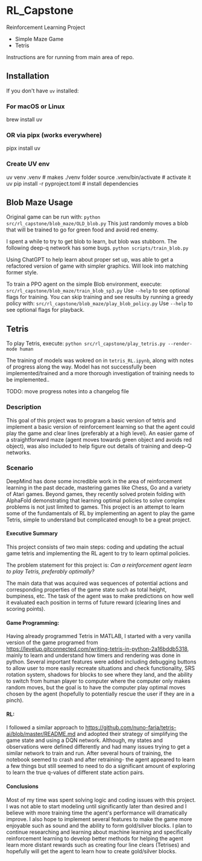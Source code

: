 # RL_Capstone
Reinforcement Learning Project
- Simple Maze Game
- Tetris

Instructions are for running from main area of repo.

## Installation
If you don't have `uv` installed:
### For macOS or Linux
brew install uv
### OR via pipx (works everywhere)
pipx install uv

### Create UV env
uv venv .venv              # makes ./venv folder
source .venv/bin/activate  # activate it
uv pip install -r pyproject.toml  # install dependencies

## Blob Maze Usage

Original game can be run with:
`python src/rl_capstone/blob_maze/OLD_blob.py`
This just randomly moves a blob that will be trained to go for green food and avoid red enemy.

I spent a while to try to get blob to learn, but blob was stubborn. The following deep-q network has some bugs.
`python scripts/train_blob.py`

Using ChatGPT to help learn about proper set up, was able to get a refactored version of game with simpler graphics. Will look into matching former style.

To train a PPO agent on the simple Blob environment, execute:
`src/rl_capstone/blob_maze/train_blob_sp3.py`
Use `--help` to see optional flags for training.
You can skip training and see results by running a greedy policy with:
`src/rl_capstone/blob_maze/play_blob_policy.py`
Use `--help` to see optional flags for playback.


## Tetris
To play Tetris, execute:
`python src/rl_capstone/play_tetris.py --render-mode human`

The training of models was wokred on in `tetris_RL.ipynb`, along with notes of progress along the way. Model has not successfully been implemented/trained and a more thorough investigation of training needs to be implemented..

TODO: move progress notes into a changelog file

### Description

This goal of this project was to program a basic version of tetris and implement a basic version of reinforcement learning so that the agent could play the game and clear lines (preferably at a high level). An easier game of a straightforward maze (agent moves towards green object and avoids red object), was also included to help figure out details of training and deep-Q networks.

### Scenario

DeepMind has done some incredible work in the area of reinforcement learning in the past decade, mastering games like Chess, Go and a variety of Atari games. Beyond games, they recently solved protein folding with AlphaFold demonstrating that learning optimal policies to solve complex problems is not just limited to games. This project is an attempt to learn some of the fundamentals of RL by implementing an agent to play the game Tetris, simple to understand but complicated enough to be a great project.

#### Executive Summary

This project consists of two main steps: coding and updating the actual game tetris and implementing the RL agent to try to learn optimal policies. 

The problem statement for this project is: _Can a reinforcement agent learn to play Tetris, preferably optimally?_

The main data that was acquired was sequences of potential actions and corresponding properties of the game state such as total height, bumpiness,  etc. The task of the agent was to make predictions on how well it evaluated each position in terms of future reward (clearing lines and scoring points).


#### Game Programming: 
Having already programmed Tetris in MATLAB, I started with a very vanilla version of the game programed from https://levelup.gitconnected.com/writing-tetris-in-python-2a16bddb5318, mainly to learn and understand how timers and rendering was done in python. Several important features were added including debugging buttons to allow user to more easily recreate situations and check functionality, SRS rotation system, shadows for blocks to see where they land, and the ability to switch from human player to computer where the computer only makes random moves, but the goal is to have the computer play optimal moves chosen by the agent (hopefully to potentially rescue the user if they are in a pinch).


#### RL:

I followed a similar approach to https://github.com/nuno-faria/tetris-ai/blob/master/README.md and adopted their strategy of simplifying the game state and using a DQN network. Although, my states and observations were defined differently and had many issues trying to get a similar network to train and run. After several hours of training, the notebook seemed to crash and after retraining- the agent appeared to learn a few things but still seemed to need to do a significant amount of exploring to learn the true q-values of different state action pairs.


#### Conclusions
Most of my time was spent solving logic and coding issues with this project. I was not able to start modeling until significantly later than desired and I believe with more training time the agent's performance will dramatically improve. I also hope to implement several features to make the game more enjoyable such as sound and the ability to form gold/silver blocks. I plan to continue researching and learning about machine learning and specifically reinforcement learning to develop better methods for helping the agent learn more distant rewards such as creating four line clears (Tetrises) and hopefully will get the agent to learn how to create gold/silver blocks.
